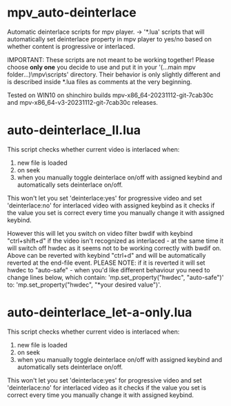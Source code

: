 # mpv_auto-deinterlace
Automatic deinterlace scripts for mpv player.
-> '*.lua' scripts that will automatically set deinterlace property in mpv player to yes/no based on whether content is progressive or interlaced.

IMPORTANT: These scripts are not meant to be working together!
Please choose **only one** you decide to use and put it in your '(...main mpv folder...)\mpv\scripts\' directory.
Their behavior is only slightly different and is described inside *.lua files as comments at the very beginning.

Tested on WIN10 on shinchiro builds mpv-x86_64-20231112-git-7cab30c and mpv-x86_64-v3-20231112-git-7cab30c releases.


# auto-deinterlace_II.lua
This script checks whether current video is interlaced when:
1. new file is loaded
2. on seek
3. when you manually toggle deinterlace on/off with assigned keybind
and automatically sets deinterlace on/off.

This won't let you set 'deinterlace:yes' for progressive video and
set 'deinterlace:no' for interlaced video with assigned keybind as it
checks if the value you set is correct every time you manually change it with assigned keybind.

However this will let you switch on video filter bwdif with keybind "ctrl+shift+d"
if the video isn't recognized as interlaced - at the same time it will switch off hwdec
as it seems not to be working correctly with bwdif on.
Above can be reverted with keybind "ctrl+d" and will be automatically reverted at the end-file event.
PLEASE NOTE: if it is reverted it will set hwdec to "auto-safe" - when you'd like different behaviour
you need to change lines below, which contain: 'mp.set_property("hwdec", "auto-safe")' to:
'mp.set_property("hwdec", "*your desired value")'.


# auto-deinterlace_let-a-only.lua
This script checks whether current video is interlaced when:
1. new file is loaded
2. on seek
3. when you manually toggle deinterlace on/off with assigned keybind
and automatically sets deinterlace on/off.

This won't let you set 'deinterlace:yes' for progressive video and
set 'deinterlace:no' for interlaced video as it
checks if the value you set is correct every time you manually change it with assigned keybind.
